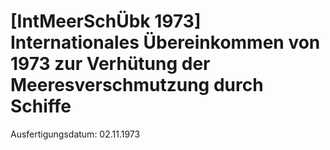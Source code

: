 # [IntMeerSchÜbk 1973] Internationales Übereinkommen von 1973 zur Verhütung der Meeresverschmutzung durch Schiffe

Ausfertigungsdatum: 02.11.1973

 